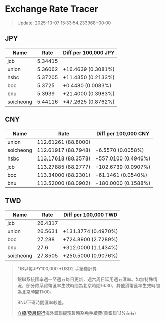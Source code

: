 # Exchange Rate Tracer

> Update: 2025-10-07 15:33:54.233968+00:00

## JPY

| Name      |    Rate | Diff per 100,000 JPY   |
|-----------|---------|------------------------|
| jcb       | 5.34415 |                        |
| union     | 5.36062 | +16.4639 (0.3081%)     |
| hsbc      | 5.37205 | +11.4350 (0.2133%)     |
| boc       | 5.3725  | +0.4480 (0.0083%)      |
| bnu       | 5.3939  | +21.4000 (0.3983%)     |
| soicheong | 5.44116 | +47.2625 (0.8762%)     |

## CNY

| Name      | Rate                | Diff per 100,000 CNY   |
|-----------|---------------------|------------------------|
| union     | 112.61261	(88.8000) |                        |
| soicheong | 112.61917	(88.7948) | +6.5570 (0.0058%)      |
| hsbc      | 113.17618	(88.3578) | +557.0100 (0.4946%)    |
| jcb       | 113.27885	(88.2777) | +102.6739 (0.0907%)    |
| boc       | 113.34000	(88.2301) | +61.1461 (0.0540%)     |
| bnu       | 113.52000	(88.0902) | +180.0000 (0.1588%)    |

## TWD

| Name      |    Rate | Diff per 100,000 TWD   |
|-----------|---------|------------------------|
| jcb       | 26.4317 |                        |
| union     | 26.5631 | +131.3774 (0.4970%)    |
| boc       | 27.288  | +724.8900 (2.7289%)    |
| bnu       | 27.6    | +312.0000 (1.1434%)    |
| soicheong | 27.8505 | +250.5000 (0.9076%)    |


> ¹ IB以每JPY100,000 +USD2 手續費計算
>
> 銀聯系統匯率週一至週五每日更新，週六周日延用週五匯率。如無特殊情況，部分歐系貨幣匯率生效時間為北京時間16:30，其他貨幣匯率生效時間為北京時間11:00。
>
> BNU下班時間匯率較差。
>
> [立橋](https://www.wlbank.com.mo/uploads/ueditor/file/20181211/1544536513900230.pdf)/[發展銀行](https://www.mdb.com.mo/Service_Charges_20230728.pdf)海外銀聯提現暫時豁免手續費(貴銀聯1.1%左右)

